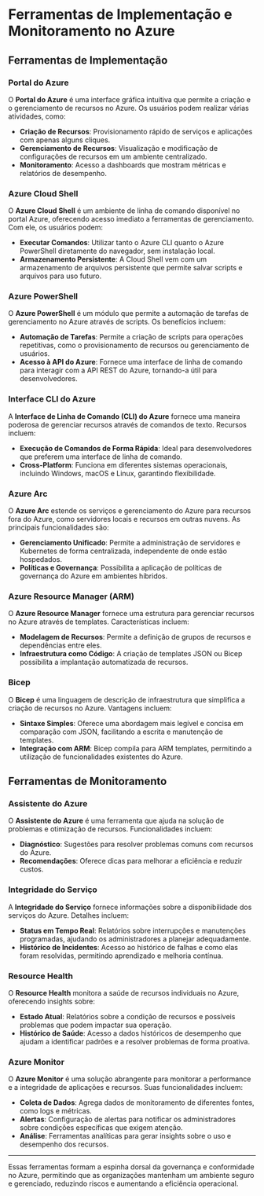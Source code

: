 # Ferramentas de Implementação e Monitoramento no Azure

## Ferramentas de Implementação

### Portal do Azure
O **Portal do Azure** é uma interface gráfica intuitiva que permite a criação e o gerenciamento de recursos no Azure. Os usuários podem realizar várias atividades, como:

- **Criação de Recursos**: Provisionamento rápido de serviços e aplicações com apenas alguns cliques.
- **Gerenciamento de Recursos**: Visualização e modificação de configurações de recursos em um ambiente centralizado.
- **Monitoramento**: Acesso a dashboards que mostram métricas e relatórios de desempenho.

### Azure Cloud Shell
O **Azure Cloud Shell** é um ambiente de linha de comando disponível no portal Azure, oferecendo acesso imediato a ferramentas de gerenciamento. Com ele, os usuários podem:

- **Executar Comandos**: Utilizar tanto o Azure CLI quanto o Azure PowerShell diretamente do navegador, sem instalação local.
- **Armazenamento Persistente**: A Cloud Shell vem com um armazenamento de arquivos persistente que permite salvar scripts e arquivos para uso futuro.

### Azure PowerShell
O **Azure PowerShell** é um módulo que permite a automação de tarefas de gerenciamento no Azure através de scripts. Os benefícios incluem:

- **Automação de Tarefas**: Permite a criação de scripts para operações repetitivas, como o provisionamento de recursos ou gerenciamento de usuários.
- **Acesso à API do Azure**: Fornece uma interface de linha de comando para interagir com a API REST do Azure, tornando-a útil para desenvolvedores.

### Interface CLI do Azure
A **Interface de Linha de Comando (CLI) do Azure** fornece uma maneira poderosa de gerenciar recursos através de comandos de texto. Recursos incluem:

- **Execução de Comandos de Forma Rápida**: Ideal para desenvolvedores que preferem uma interface de linha de comando.
- **Cross-Platform**: Funciona em diferentes sistemas operacionais, incluindo Windows, macOS e Linux, garantindo flexibilidade.

### Azure Arc
O **Azure Arc** estende os serviços e gerenciamento do Azure para recursos fora do Azure, como servidores locais e recursos em outras nuvens. As principais funcionalidades são:

- **Gerenciamento Unificado**: Permite a administração de servidores e Kubernetes de forma centralizada, independente de onde estão hospedados.
- **Políticas e Governança**: Possibilita a aplicação de políticas de governança do Azure em ambientes híbridos.

### Azure Resource Manager (ARM)
O **Azure Resource Manager** fornece uma estrutura para gerenciar recursos no Azure através de templates. Características incluem:

- **Modelagem de Recursos**: Permite a definição de grupos de recursos e dependências entre eles.
- **Infraestrutura como Código**: A criação de templates JSON ou Bicep possibilita a implantação automatizada de recursos.

### Bicep
O **Bicep** é uma linguagem de descrição de infraestrutura que simplifica a criação de recursos no Azure. Vantagens incluem:

- **Sintaxe Simples**: Oferece uma abordagem mais legível e concisa em comparação com JSON, facilitando a escrita e manutenção de templates.
- **Integração com ARM**: Bicep compila para ARM templates, permitindo a utilização de funcionalidades existentes do Azure.

## Ferramentas de Monitoramento

### Assistente do Azure
O **Assistente do Azure** é uma ferramenta que ajuda na solução de problemas e otimização de recursos. Funcionalidades incluem:

- **Diagnóstico**: Sugestões para resolver problemas comuns com recursos do Azure.
- **Recomendações**: Oferece dicas para melhorar a eficiência e reduzir custos.

### Integridade do Serviço
A **Integridade do Serviço** fornece informações sobre a disponibilidade dos serviços do Azure. Detalhes incluem:

- **Status em Tempo Real**: Relatórios sobre interrupções e manutenções programadas, ajudando os administradores a planejar adequadamente.
- **Histórico de Incidentes**: Acesso ao histórico de falhas e como elas foram resolvidas, permitindo aprendizado e melhoria contínua.

### Resource Health
O **Resource Health** monitora a saúde de recursos individuais no Azure, oferecendo insights sobre:

- **Estado Atual**: Relatórios sobre a condição de recursos e possíveis problemas que podem impactar sua operação.
- **Histórico de Saúde**: Acesso a dados históricos de desempenho que ajudam a identificar padrões e a resolver problemas de forma proativa.

### Azure Monitor
O **Azure Monitor** é uma solução abrangente para monitorar a performance e a integridade de aplicações e recursos. Suas funcionalidades incluem:

- **Coleta de Dados**: Agrega dados de monitoramento de diferentes fontes, como logs e métricas.
- **Alertas**: Configuração de alertas para notificar os administradores sobre condições específicas que exigem atenção.
- **Análise**: Ferramentas analíticas para gerar insights sobre o uso e desempenho dos recursos.

---

Essas ferramentas formam a espinha dorsal da governança e conformidade no Azure, permitindo que as organizações mantenham um ambiente seguro e gerenciado, reduzindo riscos e aumentando a eficiência operacional.

